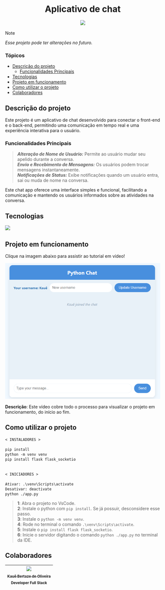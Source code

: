 <h1 align="center">Aplicativo de chat</h1>

<p align="center">
<img loading="lazy" src="http://img.shields.io/static/v1?label=STATUS&message=CONCLUIDO&color=green&style=for-the-badge"/>
</p>

> [!NOTE]
> *Esse projeto pode ter alterações no futuro.*

### Tópicos

- [Descrição do projeto](#descrição-do-projeto)
  - [Funcionalidades Principais](#funcionalidades-principais)
- [Tecnologias](#tecnologias)
- [Projeto em funcionamento](#projeto-em-funcionamento)
- [Como utilizar o projeto](#como-utilizar-o-projeto)
- [Colaboradores](#colaboradores)

## Descrição do projeto

Este projeto é um aplicativo de chat desenvolvido para conectar o front-end e o back-end, permitindo uma comunicação em tempo real e uma experiência interativa para o usuário.

### Funcionalidades Principais
> ***Alteração de Nome de Usuário:*** Permite ao usuário mudar seu apelido durante a conversa. <br>
> ***Envio e Recebimento de Mensagens:*** Os usuários podem trocar mensagens instantaneamente. <br>
> ***Notificações de Status:*** Exibe notificações quando um usuário entra, sai ou muda de nome na conversa.

Este chat app oferece uma interface simples e funcional, facilitando a comunicação e mantendo os usuários informados sobre as atividades na conversa.

## Tecnologias

<div width="140px">
    <img src="https://skillicons.dev/icons?i=python,vscode,html,flask,css" />
</div>

## Projeto em funcionamento

Clique na imagem abaixo para assistir ao tutorial em vídeo!

[![Assista ao tutorial](image.png "Como utilizar esse projeto na sua máquina")](semvideo.com)

**Descrição**: Este vídeo cobre todo o processo para visualizar o projeto em funcionamento, do início ao fim.

## Como utilizar o projeto

```
< INSTALADORES >

pip install
python -m venv venv
pip install flask flask_socketio


< INICIADORES >

Ativar: .\venv\Scripts\activate
Desativar: deactivate
python ./app.py

```

> **1**: Abra o projeto no VsCode.<br>
> **2**: Instale o python com `pip install`. Se já possuir, desconsidere esse passo.<br>
> **3**: Instale o `python -m venv venv`.<br>
> **4**: Rode no terminal o comando `.\venv\Scripts\activate`.<br>
> **5**: Instale o `pip install flask flask_socketio`.<br>
> **6**: Inicie o servidor digitando o comando `python ./app.py` no terminal da IDE.

## Colaboradores

| [<img src="https://avatars.githubusercontent.com/u/69527468?v=4" width=115><br><sub>Kauê Bertaze de Oliveira</sub>](https://github.com/KaueTTS)<br><sub>Developer Full Stack</sub> |
| :---:
